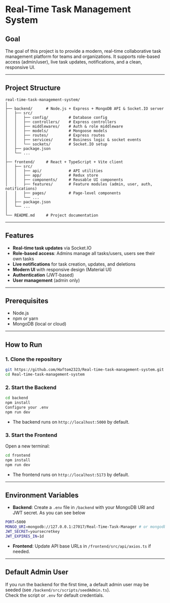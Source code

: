 # Real-Time Task Management System

## Goal

The goal of this project is to provide a modern, real-time collaborative task management platform for teams and organizations. It supports role-based access (admin/user), live task updates, notifications, and a clean, responsive UI.

---

## Project Structure

```
real-time-task-management-system/
│
├── backend/      # Node.js + Express + MongoDB API & Socket.IO server
│   ├── src/
│   │   ├── config/         # Database config
│   │   ├── controllers/    # Express controllers
│   │   ├── middlewares/    # Auth & role middleware
│   │   ├── models/         # Mongoose models
│   │   ├── routes/         # Express routes
│   │   ├── services/       # Business logic & socket events
│   │   └── sockets/        # Socket.IO setup
│   ├── package.json
│   └── ...
│
├── frontend/     # React + TypeScript + Vite client
│   ├── src/
│   │   ├── api/            # API utilities
│   │   ├── app/            # Redux store
│   │   ├── components/     # Reusable UI components
│   │   ├── features/       # Feature modules (admin, user, auth, notifications)
│   │   ├── pages/          # Page-level components
│   │   └── ...
│   ├── package.json
│   └── ...
│
└── README.md     # Project documentation
```

---

## Features

- **Real-time task updates** via Socket.IO
- **Role-based access**: Admins manage all tasks/users, users see their own tasks
- **Live notifications** for task creation, updates, and deletions
- **Modern UI** with responsive design (Material UI)
- **Authentication** (JWT-based)
- **User management** (admin only)

---

## Prerequisites

- Node.js
- npm or yarn
- MongoDB (local or cloud)

---

## How to Run

### 1. Clone the repository

```bash
git https://github.com/Haftom2323/Real-time-task-management-system.git
cd Real-time-task-management-system
```

### 2. Start the Backend

```bash
cd backend
npm install
Configure your .env
npm run dev
```
- The backend runs on `http://localhost:5000` by default.

### 3. Start the Frontend

Open a new terminal:

```bash
cd frontend
npm install
npm run dev
```
- The frontend runs on `http://localhost:5173` by default.

---

## Environment Variables

- **Backend**: Create a `.env` file in `/backend` with your MongoDB URI and JWT secret. As you can see below

 ```bash 
 PORT=5000
MONGO_URI=mongodb://127.0.0.1:27017/Real-Time-Task-Manager # or mongodb atlas
JWT_SECRET=yoursecretkey
JWT_EXPIRES_IN=1d
```
- **Frontend**: Update API base URLs in `/frontend/src/api/axios.ts` if needed.

---

## Default Admin User

If you run the backend for the first time, a default admin user may be seeded (see `/backend/src/scripts/seedAdmin.ts`).  
Check the script or `.env` for default credentials.

